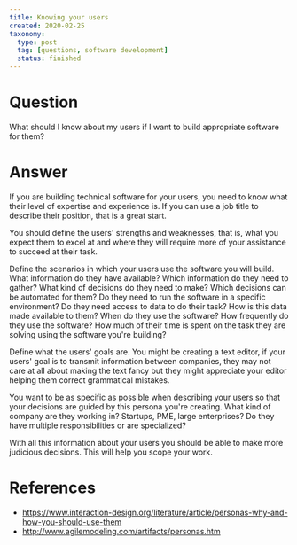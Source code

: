 ```yaml
---
title: Knowing your users
created: 2020-02-25
taxonomy:
  type: post
  tag: [questions, software development]
  status: finished
---
```


# Question
What should I know about my users if I want to build appropriate software for them?

# Answer
If you are building technical software for your users, you need to know what their level of expertise and experience is. If you can use a job title to describe their position, that is a great start.

You should define the users' strengths and weaknesses, that is, what you expect them to excel at and where they will require more of your assistance to succeed at their task.

Define the scenarios in which your users use the software you will build. What information do they have available? Which information do they need to gather? What kind of decisions do they need to make? Which decisions can be automated for them? Do they need to run the software in a specific environment? Do they need access to data to do their task? How is this data made available to them? When do they use the software? How frequently do they use the software? How much of their time is spent on the task they are solving using the software you're building?

Define what the users' goals are. You might be creating a text editor, if your users' goal is to transmit information between companies, they may not care at all about making the text fancy but they might appreciate your editor helping them correct grammatical mistakes.

You want to be as specific as possible when describing your users so that your decisions are guided by this persona you're creating. What kind of company are they working in? Startups, PME, large enterprises? Do they have multiple responsibilities or are specialized?

With all this information about your users you should be able to make more judicious decisions. This will help you scope your work.

# References
* https://www.interaction-design.org/literature/article/personas-why-and-how-you-should-use-them
* http://www.agilemodeling.com/artifacts/personas.htm
